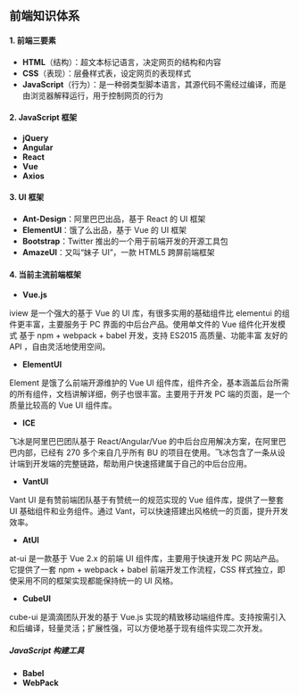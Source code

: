 ## 前端知识体系

#### 1. 前端三要素

- **HTML**（结构）：超文本标记语言，决定网页的结构和内容
- **CSS**（表现）：层叠样式表，设定网页的表现样式
- **JavaScript**（行为）：是一种弱类型脚本语言，其源代码不需经过编译，而是由浏览器解释运行，用于控制网页的行为

#### 2. JavaScript 框架

- **jQuery**
- **Angular**
- **React**
- **Vue**
- **Axios**

#### 3. UI 框架

- **Ant-Design**：阿里巴巴出品，基于 React 的 UI 框架
- **ElementUI**：饿了么出品，基于 Vue 的 UI 框架
- **Bootstrap**：Twitter 推出的一个用于前端开发的开源工具包
- **AmazeUI**：又叫“妹子 UI”，一款 HTML5 跨屏前端框架

#### 4. 当前主流前端框架

- **Vue.js**

iview 是一个强大的基于 Vue 的 UI 库，有很多实用的基础组件比 elementui 的组件更丰富，主要服务于 PC 界面的中后台产品。使用单文件的 Vue 组件化开发模式 基于 npm + webpack + babel 开发，支持 ES2015 高质量、功能丰富 友好的 API ，自由灵活地使用空间。

- **ElementUI**

Element 是饿了么前端开源维护的 Vue UI 组件库，组件齐全，基本涵盖后台所需的所有组件，文档讲解详细，例子也很丰富。主要用于开发 PC 端的页面，是一个质量比较高的 Vue UI 组件库。

- **ICE**

飞冰是阿里巴巴团队基于 React/Angular/Vue 的中后台应用解决方案，在阿里巴巴内部，已经有 270 多个来自几乎所有 BU 的项目在使用。飞冰包含了一条从设计端到开发端的完整链路，帮助用户快速搭建属于自己的中后台应用。

- **VantUI**

Vant UI 是有赞前端团队基于有赞统一的规范实现的 Vue 组件库，提供了一整套 UI 基础组件和业务组件。通过 Vant，可以快速搭建出风格统一的页面，提升开发效率。

- **AtUI**

at-ui 是一款基于 Vue 2.x 的前端 UI 组件库，主要用于快速开发 PC 网站产品。 它提供了一套 npm + webpack + babel 前端开发工作流程，CSS 样式独立，即使采用不同的框架实现都能保持统一的 UI 风格。

- **CubeUI**

cube-ui 是滴滴团队开发的基于 Vue.js 实现的精致移动端组件库。支持按需引入和后编译，轻量灵活；扩展性强，可以方便地基于现有组件实现二次开发。

##### JavaScript 构建工具

- **Babel**
- **WebPack**